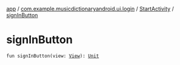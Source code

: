 [app](../../index.md) / [com.example.musicdictionaryandroid.ui.login](../index.md) / [StartActivity](index.md) / [signInButton](./sign-in-button.md)

# signInButton

`fun signInButton(view: `[`View`](https://developer.android.com/reference/android/view/View.html)`): `[`Unit`](https://kotlinlang.org/api/latest/jvm/stdlib/kotlin/-unit/index.html)